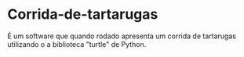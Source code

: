 # Corrida-de-tartarugas
É um software que quando rodado apresenta um corrida de tartarugas utilizando o a biblioteca "turtle" de Python.
